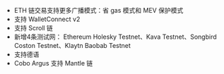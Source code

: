 - ETH 链交易支持更多广播模式：省 gas 模式和 MEV 保护模式
- 支持 WalletConnect v2
- 支持 Scroll 链
- 新增4条测试网： Ethereum Holesky Testnet、Kava Testnet、Songbird Coston Testnet、Klaytn Baobab Testnet
- 支持德语
- Cobo Argus 支持 Mantle 链